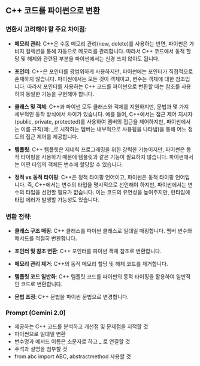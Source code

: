 ﻿## C++ 코드를 파이썬으로 변환

### 변환시 고려해야 할 주요 차이점:

- **메모리 관리**: C++은 수동 메모리 관리(new, delete)를 사용하는 반면, 파이썬은 가비지 컬렉션을 통해 자동으로 메모리를 관리합니다. 따라서 C++ 코드에서 동적 할당 및 해제와 관련된 부분을 파이썬에서는 신경 쓰지 않아도 됩니다.

- **포인터**: C++은 포인터를 광범위하게 사용하지만, 파이썬에는 포인터가 직접적으로 존재하지 않습니다. 파이썬에서는 모든 것이 객체이고, 변수는 객체에 대한 참조입니다. 따라서 포인터를 사용하는 C++ 코드를 파이썬으로 변환할 때는 참조를 사용하여 동일한 기능을 구현해야 합니다.

- **클래스 및 객체**: C++과 파이썬 모두 클래스와 객체를 지원하지만, 문법과 몇 가지 세부적인 동작 방식에서 차이가 있습니다. 예를 들어, C++에서는 접근 제어 지시자(public, private, protected)를 사용하여 멤버의 접근을 제어하지만, 파이썬에서는 이름 규칙(예: _로 시작하는 멤버는 내부적으로 사용됨을 나타냄)을 통해 어느 정도의 접근 제어를 제공합니다.

- **템플릿**: C++ 템플릿은 제네릭 프로그래밍을 위한 강력한 기능이지만, 파이썬은 동적 타이핑을 사용하기 때문에 템플릿과 같은 기능이 필요하지 않습니다. 파이썬에서는 어떤 타입의 객체든 변수에 할당할 수 있습니다.

- **정적 vs 동적 타이핑**: C++은 정적 타이핑 언어이고, 파이썬은 동적 타이핑 언어입니다. 즉, C++에서는 변수의 타입을 명시적으로 선언해야 하지만, 파이썬에서는 변수의 타입을 선언할 필요가 없습니다. 이는 코드의 유연성을 높여주지만, 런타임에 타입 에러가 발생할 가능성도 있습니다.

### 변환 전략:

- **클래스 구조 매핑**: C++ 클래스를 파이썬 클래스로 일대일 매핑합니다. 멤버 변수와 메서드를 적절히 변환합니다.

- **포인터 및 참조 변환**: C++ 포인터를 파이썬 객체 참조로 변환합니다.

- **메모리 관리 제거**: C++의 동적 메모리 할당 및 해제 코드를 제거합니다.

- **템플릿 코드 일반화**: C++ 템플릿 코드를 파이썬의 동적 타이핑을 활용하여 일반적인 코드로 변환합니다.

- **문법 조정**: C++ 문법을 파이썬 문법으로 변경합니다.

### Prompt (Gemini 2.0)

- 제공하는 C++ 코드를 분석하고 개선점 및 문제점을 지적할 것
- 파이썬으로 일대일 변환
- 변수명과 메서드 이름은 소문자로 하고 _ 로 연결할 것
- 주석과 설명을 첨부할 것
- from abc import ABC, abstractmethod 사용할 것
